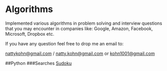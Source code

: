 # Algorithms

Implemented various algorithms in problem solving and interview questions that you may encounter in companies like:
Google, Amazon, Facebook, Microsoft, Dropbox etc.

If you have any question feel free to drop me an email to:

nattykohn@gmail.com / natty.kohn@gmail.com
or
kohn1001@gmail.com


##Python
###Searches
[Sudoku](https://github.com/kohn1001/Algorithms/blob/master/python/sudoku_sol.py)
